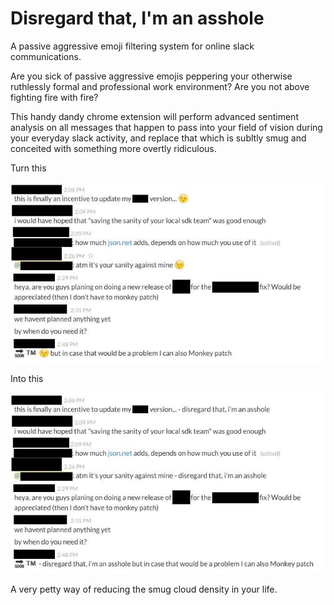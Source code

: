 # Disregard that, I'm an asshole

A passive aggressive emoji filtering system for online slack communications.

Are you sick of passive aggressive emojis peppering your otherwise ruthlessly formal and 
professional work environment? Are you not above fighting fire with fire?

This handy dandy chrome extension will perform advanced sentiment analysis on all messages that 
happen to pass into your field of vision during your everyday slack activity, and replace
that which is subltly smug and conceited with something more overtly ridiculous.

Turn this

![](/wiki-images/before.jpg)

Into this

![](/wiki-images/after.jpg)

A very petty way of reducing the smug cloud density in your life.
